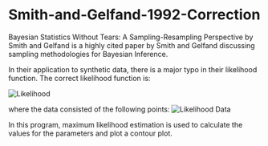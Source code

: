 # Smith-and-Gelfand-1992-Correction

Bayesian Statistics Without Tears: A Sampling-Resampling Perspective by Smith and Gelfand is a highly cited paper by Smith and Gelfand discussing sampling methodologies for Bayesian Inference.

In their application to synthetic data, there is a major typo in their likelihood function. The correct likelihood function is:

![Likelihood](https://user-images.githubusercontent.com/47701939/103316778-8ad69300-49f7-11eb-9935-4eb0f46c473c.png)

where the data consisted of the following points:
![Likelihood Data](https://user-images.githubusercontent.com/47701939/103317242-ea816e00-49f8-11eb-9a9e-4b013eee1d01.png)

In this program, maximum likelihood estimation is used to calculate the values for the parameters and plot a contour plot.

